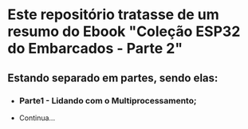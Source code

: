 # Este repositório tratasse de um resumo do Ebook "Coleção ESP32 do Embarcados - Parte 2"
## Estando separado em partes, sendo elas: 

- ### Parte1 - Lidando com o Multiprocessamento;
- Continua...
